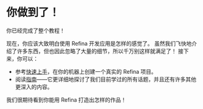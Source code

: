 # 你做到了！

你已经完成了整个教程！

现在，你应该大致明白使用 Refina 开发应用是怎样的感觉了。 虽然我们飞快地介绍了许多东西，但也因此忽略了大量的细节，所以千万别这样就满足了！ 接下来，你可以：

- 参考[快速上手](../../../guide/quick-start)，在你的机器上创建一个真实的 Refina 项目。
- 阅读[指南](../../../guide/essentials/application)——它更详细地探讨了我们目前学过的所有话题，并且还有许多其他更深入的内容。

我们很期待看到你能用 Refina 打造出怎样的作品！
